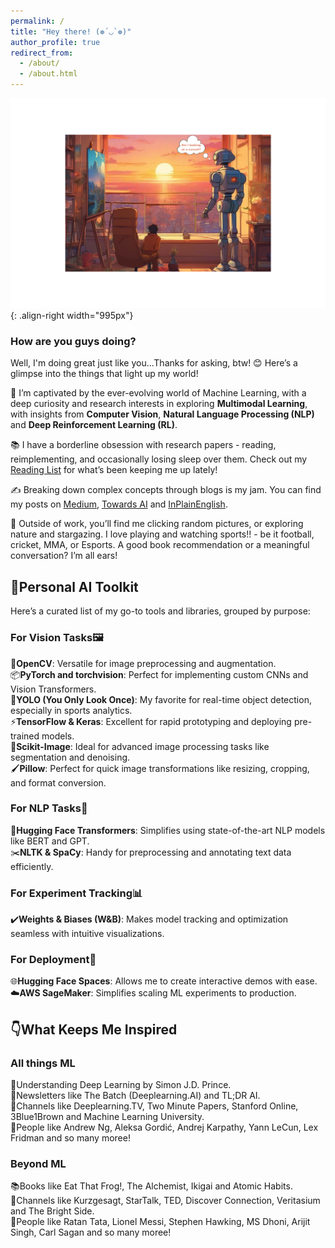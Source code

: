 ```yaml
---
permalink: /
title: "Hey there! (❁´◡`❁)"
author_profile: true
redirect_from: 
  - /about/
  - /about.html
---
```

![multimodality](robot.png){: .align-right width="995px"}

### How are you guys doing?
Well, I'm doing great just like you...Thanks for asking, btw! 😊 Here’s a glimpse into the things that light up my world!

🧠 I’m captivated by the ever-evolving world of Machine Learning, with a deep curiosity and research interests in exploring **Multimodal Learning**, with insights from **Computer Vision**, **Natural Language Processing (NLP)** and **Deep Reinforcement Learning (RL)**.

📚 I have a borderline obsession with research papers - reading, reimplementing, and occasionally losing sleep over them. Check out my [Reading List](https://huggingface.co/collections/thubZ9/my-reading-list-677bbae8877a0efbab57392f) for what’s been keeping me up lately!

✍️ Breaking down complex concepts through blogs is my jam. You can find my posts on [Medium](https://medium.com/@thube09), [Towards AI](https://pub.towardsai.net/) and [InPlainEnglish](https://plainenglish.io/author/yash-thube).

🌿 Outside of work, you’ll find me clicking random pictures, or exploring nature and stargazing. I love playing and watching sports!! - be it football, cricket, MMA, or Esports. A good book recommendation or a meaningful conversation? I’m all ears!

## 🔧Personal AI Toolkit
 Here’s a curated list of my go-to tools and libraries, grouped by purpose:

### **For Vision Tasks🖼️**
📌**OpenCV**: Versatile for image preprocessing and augmentation.   
📦**PyTorch and torchvision**: Perfect for implementing custom CNNs and Vision Transformers.  
🚀**YOLO (You Only Look Once)**: My favorite for real-time object detection, especially in sports analytics.  
⚡**TensorFlow & Keras**: Excellent for rapid prototyping and deploying pre-trained models.  
📸**Scikit-Image**: Ideal for advanced image processing tasks like segmentation and denoising.  
🖌️**Pillow**: Perfect for quick image transformations like resizing, cropping, and format conversion.

### **For NLP Tasks📝**
💬**Hugging Face Transformers**: Simplifies using state-of-the-art NLP models like BERT and GPT.  
✂️**NLTK & SpaCy**: Handy for preprocessing and annotating text data efficiently.

### **For Experiment Tracking📊**
✔️**Weights & Biases (W&B)**: Makes model tracking and optimization seamless with intuitive visualizations.

### **For Deployment🚀**
🌐**Hugging Face Spaces**: Allows me to create interactive demos with ease.  
☁️**AWS SageMaker**: Simplifies scaling ML experiments to production.

## 👇What Keeps Me Inspired

### **All things ML**
📖Understanding Deep Learning by Simon J.D. Prince.  
📰Newsletters like The Batch (Deeplearning.AI) and TL;DR AI.  
🎥Channels like Deeplearning.TV, Two Minute Papers, Stanford Online, 3Blue1Brown and Machine Learning University.  
🌟People like Andrew Ng, Aleksa Gordić, Andrej Karpathy, Yann LeCun, Lex Fridman and so many moree!

### **Beyond ML**
📚Books like Eat That Frog!, The Alchemist, Ikigai and Atomic Habits.   
🎥Channels like Kurzgesagt, StarTalk, TED, Discover Connection, Veritasium and The Bright Side.  
🌟People like Ratan Tata, Lionel Messi, Stephen Hawking, MS Dhoni, Arijit Singh, Carl Sagan and so many moree!  





